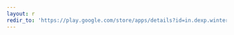 ```yaml
---
layout: r
redir_to: 'https://play.google.com/store/apps/details?id=in.dexp.winternovel_demo'
---
```

